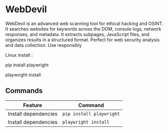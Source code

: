 # WebDevil
WebDevil is an advanced web scanning tool for ethical hacking and OSINT. It searches websites for keywords across the DOM, console logs, network responses, and metadata. It extracts subpages, JavaScript files, and organizes results in a structured format. Perfect for web security analysis and data collection. Use responsibly

Linux install :

pip install playwright

playwright install

## Commands

| Feature                | Command                              |
|------------------------|--------------------------------------|
| Install dependencies   | `pip install playwright`             |
| Install dependencies   | `playwright install`                 |


